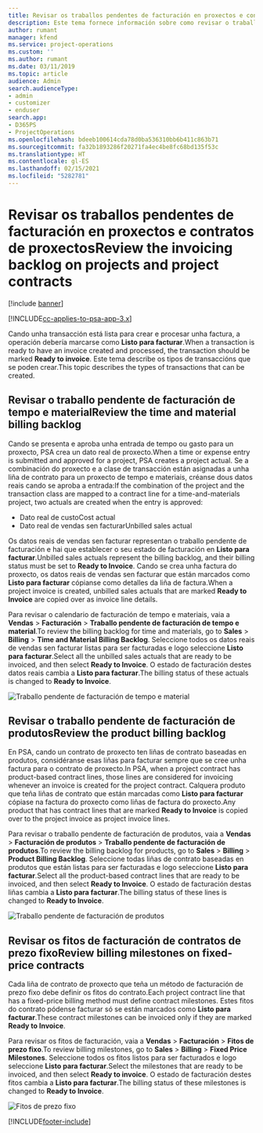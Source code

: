 ```yaml
---
title: Revisar os traballos pendentes de facturación en proxectos e contratos de proxectos
description: Este tema fornece información sobre como revisar o traballo pendente de facturación de tempo, gasto e produtos e como marcalos como listos para a facturación.
author: rumant
manager: kfend
ms.service: project-operations
ms.custom: ''
ms.author: rumant
ms.date: 03/11/2019
ms.topic: article
audience: Admin
search.audienceType:
- admin
- customizer
- enduser
search.app:
- D365PS
- ProjectOperations
ms.openlocfilehash: bdeeb100614cda78d0ba536310bb6b411c863b71
ms.sourcegitcommit: fa32b1893286f20271fa4ec4be8fc68bd135f53c
ms.translationtype: HT
ms.contentlocale: gl-ES
ms.lasthandoff: 02/15/2021
ms.locfileid: "5282781"
---
```

# <a name="review-the-invoicing-backlog-on-projects-and-project-contracts"></a><span data-ttu-id="e6630-103">Revisar os traballos pendentes de facturación en proxectos e contratos de proxectos</span><span class="sxs-lookup"><span data-stu-id="e6630-103">Review the invoicing backlog on projects and project contracts</span></span>

[!include [banner](../includes/psa-now-project-operations.md)]

[!INCLUDE[cc-applies-to-psa-app-3.x](../includes/cc-applies-to-psa-app-3x.md)]

<span data-ttu-id="e6630-104">Cando unha transacción está lista para crear e procesar unha factura, a operación debería marcarse como **Listo para facturar**.</span><span class="sxs-lookup"><span data-stu-id="e6630-104">When a transaction is ready to have an invoice created and processed, the transaction should be marked **Ready to invoice**.</span></span> <span data-ttu-id="e6630-105">Este tema describe os tipos de transaccións que se poden crear.</span><span class="sxs-lookup"><span data-stu-id="e6630-105">This topic describes the types of transactions that can be created.</span></span>

## <a name="review-the-time-and-material-billing-backlog"></a><span data-ttu-id="e6630-106">Revisar o traballo pendente de facturación de tempo e material</span><span class="sxs-lookup"><span data-stu-id="e6630-106">Review the time and material billing backlog</span></span>

<span data-ttu-id="e6630-107">Cando se presenta e aproba unha entrada de tempo ou gasto para un proxecto, PSA crea un dato real de proxecto.</span><span class="sxs-lookup"><span data-stu-id="e6630-107">When a time or expense entry is submitted and approved for a project, PSA creates a project actual.</span></span> <span data-ttu-id="e6630-108">Se a combinación do proxecto e a clase de transacción están asignadas a unha liña de contrato para un proxecto de tempo e materiais, créanse dous datos reais cando se aproba a entrada:</span><span class="sxs-lookup"><span data-stu-id="e6630-108">If the combination of the project and the transaction class are mapped to a contract line for a time-and-materials project, two actuals are created when the entry is approved:</span></span>

- <span data-ttu-id="e6630-109">Dato real de custo</span><span class="sxs-lookup"><span data-stu-id="e6630-109">Cost actual</span></span> 
- <span data-ttu-id="e6630-110">Dato real de vendas sen facturar</span><span class="sxs-lookup"><span data-stu-id="e6630-110">Unbilled sales actual</span></span>

<span data-ttu-id="e6630-111">Os datos reais de vendas sen facturar representan o traballo pendente de facturación e hai que establecer o seu estado de facturación en **Listo para facturar**.</span><span class="sxs-lookup"><span data-stu-id="e6630-111">Unbilled sales actuals represent the billing backlog, and their billing status must be set to **Ready to Invoice**.</span></span> <span data-ttu-id="e6630-112">Cando se crea unha factura do proxecto, os datos reais de vendas sen facturar que están marcados como **Listo para facturar** cópianse como detalles da liña de factura.</span><span class="sxs-lookup"><span data-stu-id="e6630-112">When a project invoice is created, unbilled sales actuals that are marked **Ready to Invoice** are copied over as invoice line details.</span></span>

<span data-ttu-id="e6630-113">Para revisar o calendario de facturación de tempo e materiais, vaia a **Vendas** \> **Facturación** \> **Traballo pendente de facturación de tempo e material**.</span><span class="sxs-lookup"><span data-stu-id="e6630-113">To review the billing backlog for time and materials, go to **Sales** \> **Billing** \> **Time and Material Billing Backlog**.</span></span> <span data-ttu-id="e6630-114">Seleccione todos os datos reais de vendas sen facturar listas para ser facturadas e logo seleccione **Listo para facturar**.</span><span class="sxs-lookup"><span data-stu-id="e6630-114">Select all the unbilled sales actuals that are ready to be invoiced, and then select **Ready to Invoice**.</span></span> <span data-ttu-id="e6630-115">O estado de facturación destes datos reais cambia a **Listo para facturar**.</span><span class="sxs-lookup"><span data-stu-id="e6630-115">The billing status of these actuals is changed to **Ready to Invoice**.</span></span>

![Traballo pendente de facturación de tempo e material](media/TMBacklog.png)

## <a name="review-the-product-billing-backlog"></a><span data-ttu-id="e6630-117">Revisar o traballo pendente de facturación de produtos</span><span class="sxs-lookup"><span data-stu-id="e6630-117">Review the product billing backlog</span></span>

<span data-ttu-id="e6630-118">En PSA, cando un contrato de proxecto ten liñas de contrato baseadas en produtos, considéranse esas liñas para facturar sempre que se cree unha factura para o contrato de proxecto.</span><span class="sxs-lookup"><span data-stu-id="e6630-118">In PSA, when a project contract has product-based contract lines, those lines are considered for invoicing whenever an invoice is created for the project contract.</span></span> <span data-ttu-id="e6630-119">Calquera produto que teña liñas de contrato que están marcadas como **Listo para facturar** cópiase na factura do proxecto como liñas de factura do proxecto.</span><span class="sxs-lookup"><span data-stu-id="e6630-119">Any product that has contract lines that are marked **Ready to Invoice** is copied over to the project invoice as project invoice lines.</span></span>

<span data-ttu-id="e6630-120">Para revisar o traballo pendente de facturación de produtos, vaia a **Vendas** \> **Facturación de produtos** \> **Traballo pendente de facturación de produtos**.</span><span class="sxs-lookup"><span data-stu-id="e6630-120">To review the billing backlog for products, go to **Sales** \> **Billing** \> **Product Billing Backlog**.</span></span> <span data-ttu-id="e6630-121">Seleccione todas liñas de contrato baseadas en produtos que están listas para ser facturadas e logo seleccione **Listo para facturar**.</span><span class="sxs-lookup"><span data-stu-id="e6630-121">Select all the product-based contract lines that are ready to be invoiced, and then select **Ready to Invoice**.</span></span> <span data-ttu-id="e6630-122">O estado de facturación destas liñas cambia a **Listo para facturar**.</span><span class="sxs-lookup"><span data-stu-id="e6630-122">The billing status of these lines is changed to **Ready to Invoice**.</span></span>

![Traballo pendente de facturación de produtos](media/ProductBacklog.png)

## <a name="review-billing-milestones-on-fixed-price-contracts"></a><span data-ttu-id="e6630-124">Revisar os fitos de facturación de contratos de prezo fixo</span><span class="sxs-lookup"><span data-stu-id="e6630-124">Review billing milestones on fixed-price contracts</span></span>

<span data-ttu-id="e6630-125">Cada liña de contrato de proxecto que teña un método de facturación de prezo fixo debe definir os fitos do contrato.</span><span class="sxs-lookup"><span data-stu-id="e6630-125">Each project contract line that has a fixed-price billing method must define contract milestones.</span></span> <span data-ttu-id="e6630-126">Estes fitos do contrato pódense facturar só se están marcados como **Listo para facturar**.</span><span class="sxs-lookup"><span data-stu-id="e6630-126">These contract milestones can be invoiced only if they are marked **Ready to Invoice**.</span></span> 

<span data-ttu-id="e6630-127">Para revisar os fitos de facturación, vaia a **Vendas** \> **Facturación** \> **Fitos de prezo fixo**.</span><span class="sxs-lookup"><span data-stu-id="e6630-127">To review billing milestones, go to **Sales** \> **Billing** \> **Fixed Price Milestones**.</span></span> <span data-ttu-id="e6630-128">Seleccione todos os fitos listos para ser facturados e logo seleccione **Listo para facturar**.</span><span class="sxs-lookup"><span data-stu-id="e6630-128">Select the milestones that are ready to be invoiced, and then select **Ready to invoice**.</span></span> <span data-ttu-id="e6630-129">O estado de facturación destes fitos cambia a **Listo para facturar**.</span><span class="sxs-lookup"><span data-stu-id="e6630-129">The billing status of these milestones is changed to **Ready to Invoice**.</span></span>

![Fitos de prezo fixo](media/FPBacklog.png)


[!INCLUDE[footer-include](../includes/footer-banner.md)]